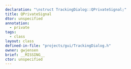 ```yaml
---
declaration: "\nstruct TrackingDialog::QPrivateSignal;"
title: QPrivateSignal
dtor: unspecified
annotation:
  - private
tags:
  - class
layout: class
defined-in-file: "projects/gui/TrackingDialog.h"
owner: gwjensen
brief: __MISSING__
ctor: unspecified
---
```

